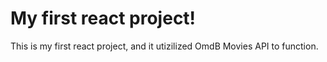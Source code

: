 # My first react project!

This is my first react project, and it utizilized OmdB Movies API to function. 